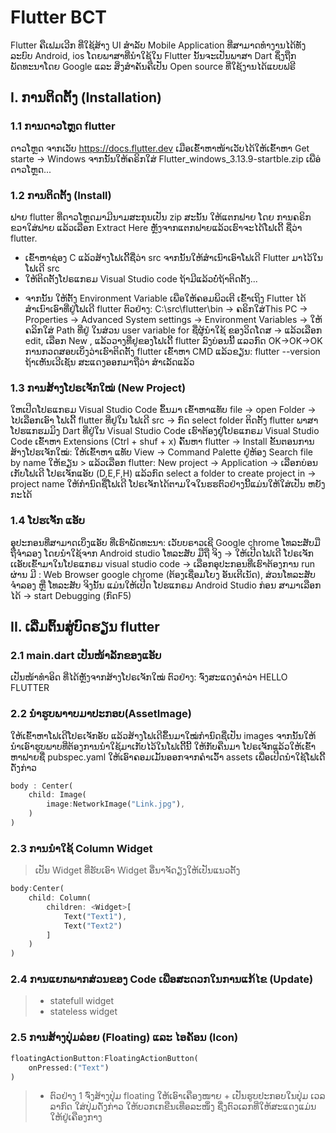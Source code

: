 # Flutter BCT

Flutter ຄືເຟມເວີກ ທີ່ໃຊ້ສ້າງ UI ສຳລັບ Mobile Application ທີ່ສາມາດທຳງານໄດ້ທັງລະບົບ Android, ios ໂດຍພາສາທີ່ນຳໃຊ້ໃນ Flutter ນັ້ນຈະເປັນພາສາ Dart ຊຶ່ງຖືກພັດທະນາໂດຍ Google ແລະ ສິ່ງສຳຄັນຄືເປັນ Open source ທີ່ໃຊ້ງານໄດ້ແບບຟຣີ

## I. ການຕິດຕັ້ງ (Installation)

### 1.1 ການດາວໂຫຼດ flutter

ດາວໂຫຼດ ຈາກເວັບ https://docs.flutter.dev ເມືອເຂົ້າຫາໜ້າເວັບໄດ້ໃຫ້ເຂົ້າຫາ Get starte -> Windows ຈາກນັ້ນໃຫ້ຄຣິກໃສ່ Flutter_windows_3.13.9-startble.zip ເພືອ່ດາວໂຫຼດ...

### 1.2 ການຕິດຕັ້ງ (Install)

ຟາຍ flutter ທີ່ດາວໂຫຼດມາມີນາມສະກຸນເປັນ zip ສະນັ້ນ ໃຫ້ແຕກຟາຍ ໂດຍ ການຄຣິກຂວາໃສ່ຟາຍ ແລ້ວເລືອກ Extract Here ຫຼັງຈາກແຕກຟາຍແລ້ວເຮົາຈະໄດ້ໂຟເດີ້ ຊື່ວ່າ flutter.

- ເຂົ້າຫາຊ່ອງ C ແລ້ວສ້າງໂຟເດີ້ຊື່ວ່າ src ຈາກນັ້ນໃຫ້ສຳເນົາເອົາໂຟເດີ Flutter ມາໄວ້ໃນໂຟເດີ src
- ໃຫ້ຕິດຕັ້ງໂປຣແກຣມ Visual Studio code
  ຖ້າມີແລ້ວບໍ່ຖ້າຕິດຕັ້ງ...

* ຈາກນັ້ນ ໃຫ້ຕັ້ງ Environment Variable ເພືອໃຫ້ຄອມພິວເຕີ ເຂົ້າເຖິງ Flutter ໄດ້
  ສຳເນົາເອົາທີ່ຢູ່ໂຟເດີ flutter ຕົວຢ່າງ: C:\src\flutter\bin
  -> ຄຣິກໃສ່This PC
  -> Properties
  -> Advanced System settings
  -> Environment Variables
  -> ໃຫ້ຄລິກໃສ່ Path
  ທີ່ຢູ່ ໃນສ່ວນ user variable for ຊື່ຜູ້ນຳໃຊ້ ຂອງວິດໂດສ
  -> ແລ້ວເລືອກ edit, ເລືອກ New , ແລ້ວວາງທີ່ຢູຂອງໂຟເດີ້
  flutter ລົງບ່ອນນີ້ ແລວກົດ OK->OK->OK
  ການກວດສອບເບິ່ງວ່າເຮົາຕິດຕັ້ງ flutter
  ເຂົ້າຫາ CMD ແລ້ວຂຽນ: flutter --version
  ຖ້າເຫັນເວີເຊັນ ສະແດງອອກມາຖືວ່າ ສຳເລັດແລ້ວ

### 1.3 ການສ້າງໂປຣເຈັກໃໝ່ (New Project)

ໃຫເປີດໂປຣແກຣມ Visual Studio Code ຂຶ້ນມາ ເຂົ້າຫາແທັບ file
-> open Folder
-> ໄປເລືອກເອົາ ໂຟເດີ້ flutter ທີ່ຢູໃນ ໂຟເດີ src
-> ກົດ select folder
ຕິດຕັ້ງ flutter ພາສາໂປຮແກຮມມິງ Dart ທີ່ຢູ່ໃນ
Visual Studio Code
ເຮົາຕ້ອງຢູ່ໂປຣແກຣມ Visual Studio Code
ເຂົ້າຫາ Extensions (Ctrl + shuf + x)
ຄົ້ນຫາ flutter -> Install
ຂັ້ນຕອນການສ້າງໂປຮເຈັກໃໝ່:
ໃຫ້ເຂົ້າຫາ ແທັບ View -> Command Palette ຢູ່ຫ້ອງ Search file by name ໃຫ້ຂຽນ >
ແລ້ວເລືອກ flutter: New project
-> Application
-> ເລືອກບ່ອນເກັບໂຟເດີ ໂປຣເຈັກແອັບ (D,E,F,H) ແລ້ວກົດ select a folder to create project in
-> project name ໃຫ້ກຳນົດຊື່ໂຟເດີ ໂປຣເຈັກໄດ້ຕາມໃຈໃນຮຮຕົວຢ່າງນີ້ແມ່ນໃຫ້ໃສ່ເປັນ ຫຍັງກະໄດ້

### 1.4 ໂປຮເຈັັກ ແອັບ

ອຸປະກອນທີ່ສາມາດເບິ່ງແອັບ ທີ່ເຮົາພັດທະນາ:
ເວັບບຣາວເຊີ Google chrome
ໂທລະສັບມືຖືຈຳລອງ ໂດຍນຳໃຊ້ຈາກ Android studio
ໂທລະສັບ ມືຖື ຈິງ
-> ໃຫ້ເປີດໄຟເດີ ໂປຣເຈັກເເອັບເຂົ້າມາໃນໂປຣແກຣມ visual studio code
-> ເລືອກອຸປະກອນທີ່ເຮົາຕ້ອງການ run ຜ່ານ ມີ : Web Browser google chrome (ຕ້ອງເຊື່ອມໂຍງ ອັນເຕີເນັດ), ສ່ວນໂທລະສັບຈຳລອງ ຫຼື ໂທລະສັບ ຈິງນັ້ນ ແມ່ນໃຫ້ເປີດ ໂປຮແກຣມ Android Studio ກ່ອນ ສາມາເລືອກໄດ້
-> start Debugging (ກົດF5)

## II. ເລີ່ມຕົ້ນສູ່ບົດຮຽນ flutter

### 2.1 main.dart ເປັນໜ້າລັກຂອງແອັບ

ເປັນໜ້າທຳອິດ ທີ່ໄດ້ຫຼັງຈາກສ້າງໂປຣເຈັກໃໝ່
ຕົວຢ່າງ: ຈົ່ງສະແດງຄຳວ່າ
HELLO FLUTTER

### 2.2 ນຳຮູບພາາບມາປະກອບ(AssetImage)

ໃຫ້ເຂົ້າຫາໂຟເດີໂປຣເຈັກອັບ ແລ້ວສ້າງໂຟເດີຂຶ້ນມາໃໝ່ກຳນົດຊື່ເປັນ images
ຈາກນັ້ນໃຫ້ນຳເອົາຮູບພາບທີ່ຕ້ອງການນຳໃຊ້ມາເກັບໄວ້ໃນໂຟເດີ້ນີ້
ໃຫ້ກັບຄືນມາ ໂປຣເຈັກແລ້ວໃຫ້ເຂົ້າຫາຟາຍຊື່ pubspec.yaml ໃຫ້ເອົາຄອມເມັ້ນອອກຈາກຄຳເວົ້າ assets ເພື່ອເປີດນຳໃຊ້ໂຟເດີ້ດັ່ງກ່າວ

```dart
body : Center(
    child: Image(
        image:NetworkImage("Link.jpg"),
    )
)

```

### 2.3 ການນຳໃຊ້ Column Widget

> ເປັນ Widget ທີ່ຮັບເອົາ Widget ອື່ນາຈັດຽງໃຫ້ເປັນແນວຕັ້ງ

```dart
body:Center(
    child: Column(
        children: <Widget>[
            Text("Text1"),
            Text("Text2")
        ]
    )
)
```

### 2.4 ການແຍກພາກສ່ວນຂອງ Code ເພືອສະດວກໃນການແກ້ໄຂ (Update)

> - statefull widget
> - stateless widget

### 2.5 ການສ້າງປຸ່ມລ່ອຍ (Floating) ແລະ ໄອຄັອນ (Icon)

```dart
floatingActionButton:FloatingActionButton(
    onPressed:("Text")
)
```

> - ຕົວຢ່າງ 1 ຈົ່ງສ້າງປຸ່ມ floating ໃຫ້ເອົາເຄືອງໜາຍ + ເປັນຮູບປະກອບໃນປຸ່ມ ເວລລາກົດ ໃສ່ປຸ່ມດັ່ງກ່າວ ໃຫ້ບວກເກຂືນເທືອລະໜຶ່ງ ຊື່ງຕົວເລກທີ່ໃຫ້ສະແດງແມ່ນໃຫ້ຢູ່ເຄືອງກາງ
